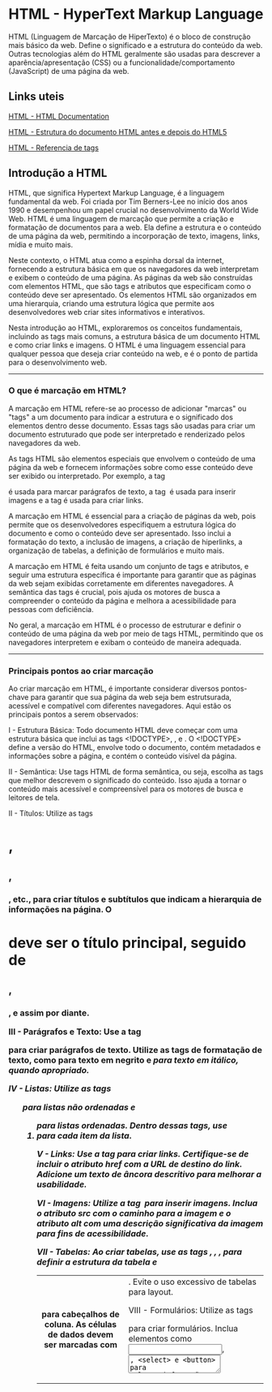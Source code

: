 # HTML - HyperText Markup Language

HTML (Linguagem de Marcação de HiperTexto) é o bloco de construção mais básico da web. Define o significado e a estrutura do conteúdo da web. Outras tecnologias além do HTML geralmente são usadas para descrever a aparência/apresentação (CSS) ou a funcionalidade/comportamento (JavaScript) de uma página da web.

## Links uteis

[HTML - HTML Documentation](https://developer.mozilla.org/pt-BR/docs/Web/HTML)

[HTML - Estrutura do documento HTML antes e depois do HTML5](https://html.com/document/#ixzz8I2py3eJ8)

[HTML - Referencia de tags](https://www.w3schools.com/tags/default.asp)

## Introdução a HTML

HTML, que significa Hypertext Markup Language, é a linguagem fundamental da web. Foi criada por Tim Berners-Lee no início dos anos 1990 e desempenhou um papel crucial no desenvolvimento da World Wide Web. HTML é uma linguagem de marcação que permite a criação e formatação de documentos para a web. Ela define a estrutura e o conteúdo de uma página da web, permitindo a incorporação de texto, imagens, links, mídia e muito mais.

Neste contexto, o HTML atua como a espinha dorsal da internet, fornecendo a estrutura básica em que os navegadores da web interpretam e exibem o conteúdo de uma página. As páginas da web são construídas com elementos HTML, que são tags e atributos que especificam como o conteúdo deve ser apresentado. Os elementos HTML são organizados em uma hierarquia, criando uma estrutura lógica que permite aos desenvolvedores web criar sites informativos e interativos.

Nesta introdução ao HTML, exploraremos os conceitos fundamentais, incluindo as tags mais comuns, a estrutura básica de um documento HTML e como criar links e imagens. O HTML é uma linguagem essencial para qualquer pessoa que deseja criar conteúdo na web, e é o ponto de partida para o desenvolvimento web.

---

### O que é marcação em HTML?

A marcação em HTML refere-se ao processo de adicionar "marcas" ou "tags" a um documento para indicar a estrutura e o significado dos elementos dentro desse documento. Essas tags são usadas para criar um documento estruturado que pode ser interpretado e renderizado pelos navegadores da web.

As tags HTML são elementos especiais que envolvem o conteúdo de uma página da web e fornecem informações sobre como esse conteúdo deve ser exibido ou interpretado. Por exemplo, a tag <p> é usada para marcar parágrafos de texto, a tag <img> é usada para inserir imagens e a tag <a> é usada para criar links.

A marcação em HTML é essencial para a criação de páginas da web, pois permite que os desenvolvedores especifiquem a estrutura lógica do documento e como o conteúdo deve ser apresentado. Isso inclui a formatação do texto, a inclusão de imagens, a criação de hiperlinks, a organização de tabelas, a definição de formulários e muito mais.

A marcação em HTML é feita usando um conjunto de tags e atributos, e seguir uma estrutura específica é importante para garantir que as páginas da web sejam exibidas corretamente em diferentes navegadores. A semântica das tags é crucial, pois ajuda os motores de busca a compreender o conteúdo da página e melhora a acessibilidade para pessoas com deficiência.

No geral, a marcação em HTML é o processo de estruturar e definir o conteúdo de uma página da web por meio de tags HTML, permitindo que os navegadores interpretem e exibam o conteúdo de maneira adequada.

---

### Principais pontos ao criar marcação

Ao criar marcação em HTML, é importante considerar diversos pontos-chave para garantir que sua página da web seja bem estrutsurada, acessível e compatível com diferentes navegadores. Aqui estão os principais pontos a serem observados:

I - Estrutura Básica: Todo documento HTML deve começar com uma estrutura básica que inclui as tags <!DOCTYPE>, <html>, <head> e <body>. O <!DOCTYPE> define a versão do HTML, <html> envolve todo o documento, <head> contém metadados e informações sobre a página, e <body> contém o conteúdo visível da página.

II - Semântica: Use tags HTML de forma semântica, ou seja, escolha as tags que melhor descrevem o significado do conteúdo. Isso ajuda a tornar o conteúdo mais acessível e compreensível para os motores de busca e leitores de tela.

II - Títulos: Utilize as tags <h1>, <h2>, <h3>, etc., para criar títulos e subtítulos que indicam a hierarquia de informações na página. O <h1> deve ser o título principal, seguido de <h2>, <h3>, e assim por diante.

III - Parágrafos e Texto: Use a tag <p> para criar parágrafos de texto. Utilize as tags de formatação de texto, como <strong> para texto em negrito e <em> para texto em itálico, quando apropriado.

IV - Listas: Utilize as tags <ul> para listas não ordenadas e <ol> para listas ordenadas. Dentro dessas tags, use <li> para cada item da lista.

V - Links: Use a tag <a> para criar links. Certifique-se de incluir o atributo href com a URL de destino do link. Adicione um texto de âncora descritivo para melhorar a usabilidade.

VI - Imagens: Utilize a tag <img> para inserir imagens. Inclua o atributo src com o caminho para a imagem e o atributo alt com uma descrição significativa da imagem para fins de acessibilidade.

VII - Tabelas: Ao criar tabelas, use as tags <table>, <thead>, <tbody>, <tr> para definir a estrutura da tabela e <th> para cabeçalhos de coluna. As células de dados devem ser marcadas com <td>. Evite o uso excessivo de tabelas para layout.

VIII - Formulários: Utilize as tags <form> para criar formulários. Inclua elementos como <input>, <textarea>, <select> e <button> para coletar informações dos usuários. Associe rótulos apropriados aos campos de entrada usando a tag <label>.

X - Comentários: Você pode adicionar comentários ao código HTML usando <!-- para iniciar o comentário e --> para encerrá-lo. Isso é útil para documentar o código e fazer anotações para outros desenvolvedores.

XI - Validação: Verifique sempre se o seu código HTML é válido, ou seja, está em conformidade com os padrões estabelecidos pelo W3C. Você pode usar ferramentas online de validação HTML para isso.

Teste em Diferentes Navegadores: Certifique-se de que sua marcação funcione corretamente em diferentes navegadores, garantindo uma experiência consistente para os usuários.

Ao seguir esses pontos-chave ao criar marcação HTML, você estará no caminho certo para criar páginas da web bem estruturadas, acessíveis e compatíveis com os padrões da web. Isso resultará em uma melhor experiência para os usuários e uma maior facilidade de manutenção do seu código.
